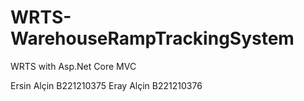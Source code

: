 # WRTS-WarehouseRampTrackingSystem
WRTS with Asp.Net Core MVC

Ersin Alçin B221210375
Eray Alçin B221210376
